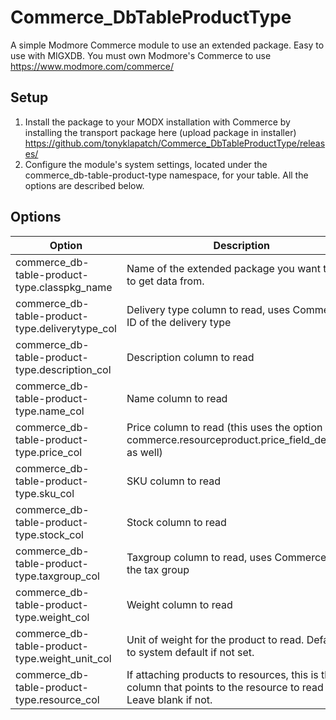 # Commerce_DbTableProductType
A simple Modmore Commerce module to use an extended package. Easy to use with MIGXDB. You must own Modmore's Commerce to use https://www.modmore.com/commerce/

## Setup

1. Install the package to your MODX installation with Commerce by installing the transport package here (upload package in installer) https://github.com/tonyklapatch/Commerce_DbTableProductType/releases/
2. Configure the module's system settings, located under the commerce_db-table-product-type namespace, for your table. All the options are described below.

## Options

| Option | Description |
| --- | --- |
| commerce_db-table-product-type.classpkg_name | Name of the extended package you want to use to get data from. |
| commerce_db-table-product-type.deliverytype_col | Delivery type column to read, uses Commerce ID of the delivery type |
| commerce_db-table-product-type.description_col | Description column to read |
| commerce_db-table-product-type.name_col | Name column to read |
| commerce_db-table-product-type.price_col | Price column to read (this uses the option commerce.resourceproduct.price_field_decimals as well) |
| commerce_db-table-product-type.sku_col | SKU column to read |
| commerce_db-table-product-type.stock_col | Stock column to read |
| commerce_db-table-product-type.taxgroup_col | Taxgroup column to read, uses Commerce ID of the tax group |
| commerce_db-table-product-type.weight_col | Weight column to read |
| commerce_db-table-product-type.weight_unit_col | Unit of weight for the product to read. Defaults to system default if not set. |
| commerce_db-table-product-type.resource_col | If attaching products to resources, this is the column that points to the resource to read from. Leave blank if not. |
